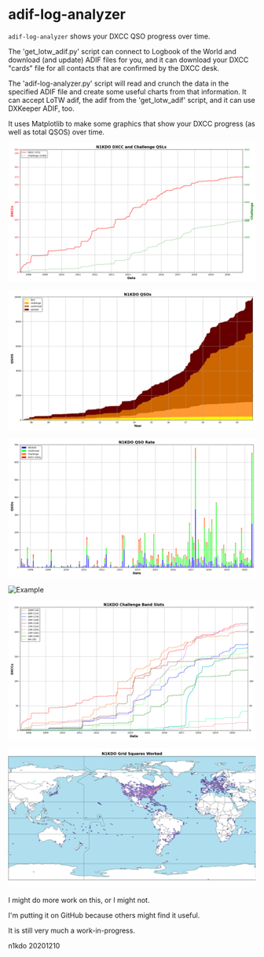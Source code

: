 # adif-log-analyzer

`adif-log-analyzer` shows your DXCC QSO progress over time.

The 'get_lotw_adif.py' script can connect to Logbook of the World and download (and update) ADIF files for you, and
it can download your DXCC "cards" file for all contacts that are confirmed by the DXCC desk.

The 'adif-log-analyzer.py' script will read and crunch the data in the specified ADIF file and create
some useful charts from that information.  It can accept LoTW adif, the adif from the 'get_lotw_adif' script, and
it can use DXKeeper ADIF, too.

It uses Matplotlib to make some graphics that show your DXCC progress (as well as total QSOS)
over time.

![Example](N1KDO_dxcc_qsos.png)

![Example](N1KDO_qsos_by_date.png)

![Example](N1KDO_qso_rate.png)

![Example](N1KDO_qsos_band_rate.png)

![Example](N1KDO_challenge_bands_by_date.png)

![Example](N1KDO_grids_map.png)

I might do more work on this, or I might not.
 
I'm putting it on GitHub because others might find it useful.

It is still very much a work-in-progress.  

n1kdo 20201210
